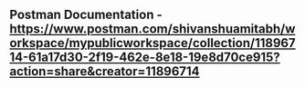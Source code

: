 ## Postman Documentation - https://www.postman.com/shivanshuamitabh/workspace/mypublicworkspace/collection/11896714-61a17d30-2f19-462e-8e18-19e8d70ce915?action=share&creator=11896714
